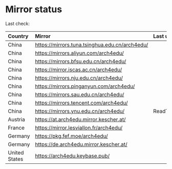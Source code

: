 <script src="./time.js"></script>
# Mirror status
Last check: <script type="text/javascript">localize(1668151346.863174);</script>

|Country|Mirror|Last update|
|:------|:-----|:----------|
|China|https://mirrors.tuna.tsinghua.edu.cn/arch4edu/|<script type="text/javascript">localize(1668149642);</script>|
|China|https://mirrors.aliyun.com/arch4edu/|<script type="text/javascript">localize(1668062593);</script>|
|China|https://mirrors.bfsu.edu.cn/arch4edu/|<script type="text/javascript">localize(1668105671);</script>|
|China|https://mirror.iscas.ac.cn/arch4edu/|<script type="text/javascript">localize(1668105671);</script>|
|China|https://mirrors.nju.edu.cn/arch4edu/|<script type="text/javascript">localize(1668062593);</script>|
|China|https://mirrors.pinganyun.com/arch4edu/|<script type="text/javascript">localize(1668105671);</script>|
|China|https://mirrors.sau.edu.cn/arch4edu/|<script type="text/javascript">localize(1650446957);</script>|
|China|https://mirrors.tencent.com/arch4edu/|<script type="text/javascript">localize(1668105671);</script>|
|China|https://mirrors.ynu.edu.cn/arch4edu/|ReadTimeout|
|Austria|https://at.arch4edu.mirror.kescher.at/|<script type="text/javascript">localize(1668105671);</script>|
|France|https://mirror.lesviallon.fr/arch4edu/|<script type="text/javascript">localize(1668105671);</script>|
|Germany|https://pkg.fef.moe/arch4edu/|<script type="text/javascript">localize(1668105671);</script>|
|Germany|https://de.arch4edu.mirror.kescher.at/|<script type="text/javascript">localize(1668105671);</script>|
|United States|https://arch4edu.keybase.pub/|<script type="text/javascript">localize(1668105671);</script>|

<script src="./tablefilter/tablefilter.js"></script>
<script src="./table.js"></script>
